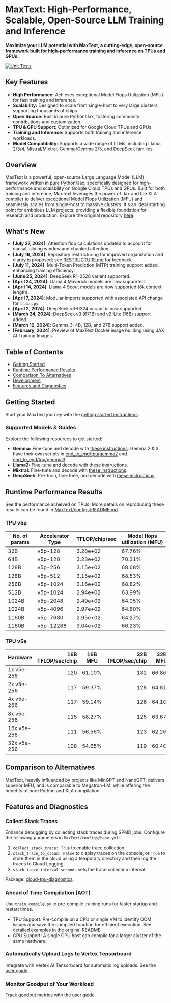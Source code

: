 # MaxText: High-Performance, Scalable, Open-Source LLM Training and Inference

**Maximize your LLM potential with MaxText, a cutting-edge, open-source framework built for high-performance training and inference on TPUs and GPUs.**

[![Unit Tests](https://github.com/google/maxtext/actions/workflows/RunTests.yml/badge.svg)](https://github.com/google/maxtext/actions/workflows/RunTests.yml)

## Key Features

*   **High Performance:** Achieves exceptional Model Flops Utilization (MFU) for fast training and inference.
*   **Scalability:** Designed to scale from single-host to very large clusters, supporting thousands of chips.
*   **Open Source:** Built in pure Python/Jax, fostering community contributions and customization.
*   **TPU & GPU Support:** Optimized for Google Cloud TPUs and GPUs.
*   **Training and Inference:** Supports both training and inference workloads.
*   **Model Compatibility:** Supports a wide range of LLMs, including Llama 2/3/4, Mistral/Mixtral, Gemma/Gemma 2/3, and DeepSeek families.

## Overview

MaxText is a powerful, open-source Large Language Model (LLM) framework written in pure Python/Jax, specifically designed for high-performance and scalability on Google Cloud TPUs and GPUs. Built for both training and inference, MaxText leverages the power of Jax and the XLA compiler to deliver exceptional Model Flops Utilization (MFU) and seamlessly scales from single-host to massive clusters. It's an ideal starting point for ambitious LLM projects, providing a flexible foundation for research and production.  Explore the original repository [here](https://github.com/AI-Hypercomputer/maxtext).

## What's New

*   **[July 27, 2024]**:  Attention flop calculations updated to account for causal, sliding window and chunked attention.
*   **[July 16, 2024]**:  Repository restructuring for improved organization and clarity is proposed; see [RESTRUCTURE.md](RESTRUCTURE.md) for feedback.
*   **[July 11, 2024]**:  Multi-Token Prediction (MTP) training support added, enhancing training efficiency.
*   **[June 25, 2024]**:  DeepSeek R1-0528 variant supported.
*   **[April 24, 2024]**: Llama 4 Maverick models are now supported.
*   **[April 14, 2024]**: Llama 4 Scout models are now supported (8k context length).
*   **[April 7, 2024]**: Modular imports supported with associated API change for `train.py`.
*   **[April 2, 2024]**: DeepSeek v3-0324 variant is now supported.
*   **[March 24, 2024]**: DeepSeek v3 (671B) and v2-Lite (16B) support added.
*   **[March 12, 2024]**: Gemma 3: 4B, 12B, and 27B support added.
*   **[February, 2024]**: Preview of MaxText Docker image building using JAX AI Training Images.

## Table of Contents

*   [Getting Started](getting_started/First_run.md)
*   [Runtime Performance Results](#runtime-performance-results)
*   [Comparison To Alternatives](#comparison-to-alternatives)
*   [Development](#development)
*   [Features and Diagnostics](#features-and-diagnostics)

## Getting Started

Start your MaxText journey with the [getting started instructions](getting_started/First_run.md).

### Supported Models & Guides

Explore the following resources to get started:

*   **Gemma:** Fine-tune and decode with [these instructions](end_to_end/tpu/gemma/Run_Gemma.md).  Gemma 2 & 3 have their own scripts in [end_to_end/tpu/gemma2](end_to_end/tpu/gemma2) and [end_to_end/tpu/gemma3](end_to_end/tpu/gemma3).
*   **Llama2:** Fine-tune and decode with [these instructions](getting_started/Run_Llama2.md).
*   **Mixtral:** Fine-tune and decode with [these instructions](end_to_end/tpu/mixtral/Run_Mixtral.md).
*   **DeepSeek:** Pre-train, fine-tune, and decode with [these instructions](end_to_end/tpu/deepseek/Run_DeepSeek.md).

## Runtime Performance Results

See the performance achieved on TPUs. More details on reproducing these results can be found in [MaxText/configs/README.md](MaxText/configs/README.md).

### TPU v5p

| No. of params | Accelerator Type | TFLOP/chip/sec | Model flops utilization (MFU) |
|---|---|---|---|
| 32B | v5p-128 | 3.28e+02 | 67.76% |
| 64B | v5p-128 | 3.23e+02 | 70.31% |
| 128B | v5p-256 | 3.15e+02 | 68.68% |
| 128B | v5p-512 | 3.15e+02 | 68.53% |
| 256B | v5p-1024 | 3.16e+02 | 68.82% |
| 512B | v5p-1024 | 2.94e+02 | 63.99% |
| 1024B | v5p-2048 | 2.49e+02 | 64.05% |
| 1024B | v5p-4096 | 2.97e+02 | 64.80% |
| 1160B | v5p-7680 | 2.95e+02 | 64.27% |
| 1160B | v5p-12288 | 3.04e+02 | 66.23% |

### TPU v5e

| Hardware    | 16B TFLOP/sec/chip | 16B MFU | 32B TFLOP/sec/chip | 32B MFU | 64B TFLOP/sec/chip | 64B MFU | 128B TFLOP/sec/chip | 128B MFU |
| ----------- | -----------------: | ------- | -----------------: | ------- | -----------------: | ------- | ------------------: | -------- |
| 1x v5e-256  | 120                | 61.10%  | 132                | 66.86%  | 118                | 59.90%  | 110                 | 56.06%   |
| 2x v5e-256  | 117                | 59.37%  | 128                | 64.81%  | 112                | 56.66%  | 110                 | 55.82%   |
| 4x v5e-256  | 117                | 59.14%  | 126                | 64.10%  | 110                | 55.85%  | 108                 | 54.93%   |
| 8x v5e-256  | 115                | 58.27%  | 125                | 63.67%  | 108                | 54.96%  | 104                 | 52.93%   |
| 16x v5e-256 | 111                | 56.56%  | 123                | 62.26%  | 105                | 53.29%  | 100                 | 50.86%   |
| 32x v5e-256 | 108                | 54.65%  | 119                | 60.40%  | 99                 | 50.18%  | 91                  | 46.25%   |

## Comparison to Alternatives

MaxText, heavily influenced by projects like MinGPT and NanoGPT, delivers superior MFU, and is comparable to Megatron-LM, while offering the benefits of pure Python and XLA compilation.

## Features and Diagnostics

### Collect Stack Traces

Enhance debugging by collecting stack traces during SPMD jobs. Configure the following parameters in `MaxText/configs/base.yml`:

1.  `collect_stack_trace: True` to enable trace collection.
2.  `stack_trace_to_cloud: False` to display traces on the console, or `True` to store them in the cloud using a temporary directory and then log the traces to Cloud Logging.
3.  `stack_trace_interval_seconds` sets the trace collection interval.

Package: [cloud-tpu-diagnostics](https://pypi.org/project/cloud-tpu-diagnostics).

### Ahead of Time Compilation (AOT)

Use `train_compile.py` to pre-compile training runs for faster startup and restart times.

*   TPU Support: Pre-compile on a CPU or single VM to identify OOM issues and save the compiled function for efficient execution. See detailed examples in the original README.
*   GPU Support: A single GPU host can compile for a larger cluster of the same hardware.

### Automatically Upload Logs to Vertex Tensorboard

Integrate with Vertex AI Tensorboard for automatic log uploads. See the [user guide](getting_started/Use_Vertex_AI_Tensorboard.md).

### Monitor Goodput of Your Workload

Track goodput metrics with the [user guide](getting_started/Monitor_Goodput.md).